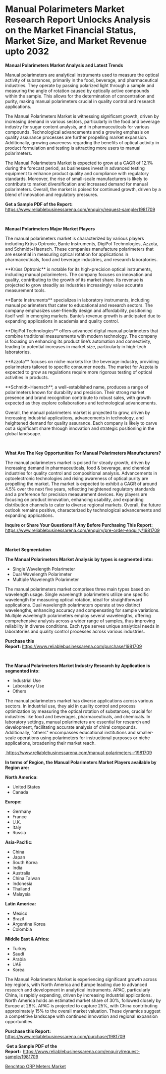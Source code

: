 <p><h1>Manual Polarimeters Market Research Report Unlocks Analysis on the Market Financial Status, Market Size, and Market Revenue upto 2032</h1></p><p><strong>Manual Polarimeters Market Analysis and Latest Trends</strong></p>
<p><p>Manual polarimeters are analytical instruments used to measure the optical activity of substances, primarily in the food, beverage, and pharmaceutical industries. They operate by passing polarized light through a sample and measuring the angle of rotation caused by optically active compounds within the sample. This allows for the determination of concentration and purity, making manual polarimeters crucial in quality control and research applications.</p><p>The Manual Polarimeters Market is witnessing significant growth, driven by increasing demand in various sectors, particularly in the food and beverage industry for sugar content analysis, and in pharmaceuticals for various compounds. Technological advancements and a growing emphasis on quality assurance processes are further propelling market expansion. Additionally, growing awareness regarding the benefits of optical activity in product formulation and testing is attracting more users to manual polarimeters.</p><p>The Manual Polarimeters Market is expected to grow at a CAGR of 12.1% during the forecast period, as businesses invest in advanced testing equipment to enhance product quality and compliance with regulatory standards. Moreover, the rise of small-scale manufacturers is likely to contribute to market diversification and increased demand for manual polarimeters. Overall, the market is poised for continued growth, driven by a blend of innovation and regulatory pressures.</p></p>
<p><strong>Get a Sample PDF of the Report:&nbsp;</strong> <a href="https://www.reliablebusinessarena.com/enquiry/request-sample/1981709?utm_campaign=2175&utm_medium=2&utm_source=Github&utm_content=ia&utm_term=02032025&utm_id=manual-polarimeters">https://www.reliablebusinessarena.com/enquiry/request-sample/1981709</a></p>
<p>&nbsp;</p>
<p><strong>Manual Polarimeters Major Market Players</strong></p>
<p><p>The manual polarimeters market is characterized by various players including Krüss Optronic, Bante Instruments, DigiPol Technologies, Azzota, and Schmidt+Haensch. These companies manufacture polarimeters that are essential in measuring optical rotation for applications in pharmaceuticals, food and beverage industries, and research laboratories.</p><p>**Krüss Optronic** is notable for its high-precision optical instruments, including manual polarimeters. The company focuses on innovation and quality, contributing to the growth of its market share. Its revenue is projected to grow steadily as industries increasingly value accurate measurement tools.</p><p>**Bante Instruments** specializes in laboratory instruments, including manual polarimeters that cater to educational and research sectors. The company emphasizes user-friendly design and affordability, positioning itself well in emerging markets. Bante’s revenue growth is anticipated due to expanding applications in academia and quality control.</p><p>**DigiPol Technologies** offers advanced digital manual polarimeters that combine traditional measurements with modern technology. The company is focusing on enhancing its product line’s automation and connectivity, leading to potential increases in market size, particularly in high-tech laboratories.</p><p>**Azzota** focuses on niche markets like the beverage industry, providing polarimeters tailored to specific consumer needs. The market for Azzota is expected to grow as regulations require more rigorous testing of optical activities in products.</p><p>**Schmidt+Haensch**, a well-established name, produces a range of polarimeters known for durability and precision. Their strong market presence and brand recognition contribute to robust sales, with growth expected as they explore collaborations and technological advancements.</p><p>Overall, the manual polarimeters market is projected to grow, driven by increasing industrial applications, advancements in technology, and heightened demand for quality assurance. Each company is likely to carve out a significant share through innovation and strategic positioning in the global landscape.</p></p>
<p>&nbsp;</p>
<p><strong>What Are The Key Opportunities For Manual Polarimeters Manufacturers?</strong></p>
<p><p>The manual polarimeters market is poised for steady growth, driven by increasing demand in pharmaceuticals, food & beverage, and chemical industries for quality control and compositional analysis. Advancements in optoelectronic technologies and rising awareness of optical purity are propelling the market. The market is expected to exhibit a CAGR of around 4.5% over the next five years, reflecting heightened regulatory standards and a preference for precision measurement devices. Key players are focusing on product innovation, enhancing usability, and expanding distribution channels to cater to diverse regional markets. Overall, the future outlook remains positive, characterized by technological advancements and expanding applications.</p></p>
<p><strong>Inquire or Share Your Questions If Any Before Purchasing This Report:</strong> <a href="https://www.reliablebusinessarena.com/enquiry/pre-order-enquiry/1981709?utm_campaign=2175&utm_medium=2&utm_source=Github&utm_content=ia&utm_term=02032025&utm_id=manual-polarimeters">https://www.reliablebusinessarena.com/enquiry/pre-order-enquiry/1981709</a></p>
<p>&nbsp;</p>
<p><strong>Market Segmentation</strong></p>
<p><strong>The Manual Polarimeters Market Analysis by types is segmented into:</strong></p>
<p><ul><li>Single Wavelength Polarimeter</li><li>Dual Wavelength Polarimeter</li><li>Multiple Wavelength Polarimeter</li></ul></p>
<p><p>The manual polarimeters market comprises three main types based on wavelength usage. Single wavelength polarimeters utilize one specific wavelength for measuring optical rotation, ideal for straightforward applications. Dual wavelength polarimeters operate at two distinct wavelengths, enhancing accuracy and compensating for sample variations. Multiple wavelength polarimeters employ several wavelengths, offering comprehensive analysis across a wider range of samples, thus improving reliability in diverse conditions. Each type serves unique analytical needs in laboratories and quality control processes across various industries.</p></p>
<p><strong>Purchase this Report:&nbsp;</strong><a href="https://www.reliablebusinessarena.com/purchase/1981709?utm_campaign=2175&utm_medium=2&utm_source=Github&utm_content=ia&utm_term=02032025&utm_id=manual-polarimeters">https://www.reliablebusinessarena.com/purchase/1981709</a></p>
<p>&nbsp;</p>
<p><strong>The Manual Polarimeters Market Industry Research by Application is segmented into:</strong></p>
<p><ul><li>Industrial Use</li><li>Laboratory Use</li><li>Others</li></ul></p>
<p><p>The manual polarimeters market has diverse applications across various sectors. In industrial use, they aid in quality control and process optimization by measuring the optical rotation of substances, crucial for industries like food and beverages, pharmaceuticals, and chemicals. In laboratory settings, manual polarimeters are essential for research and development, facilitating accurate analysis of chiral compounds. Additionally, "others" encompasses educational institutions and smaller-scale operations using polarimeters for instructional purposes or niche applications, broadening their market reach.</p></p>
<p><a href="https://www.reliablebusinessarena.com/manual-polarimeters-r1981709?utm_campaign=2175&utm_medium=2&utm_source=Github&utm_content=ia&utm_term=02032025&utm_id=manual-polarimeters">&nbsp;https://www.reliablebusinessarena.com/manual-polarimeters-r1981709</a></p>
<p><strong>In terms of Region, the Manual Polarimeters Market Players available by Region are:</strong></p>
<p>
    <p> <strong> North America: </strong>
        <ul>
            <li>United States</li>
            <li>Canada</li>
        </ul>
        </p> 
    <p> <strong> Europe: </strong>
        <ul>
            <li>Germany</li>
            <li>France</li>
            <li>U.K.</li>
            <li>Italy</li>
            <li>Russia</li>
        </ul>
        </p> 
    <p> <strong> Asia-Pacific: </strong>
        <ul>
            <li>China</li>
            <li>Japan</li>
            <li>South Korea</li>
            <li>India</li>
            <li>Australia</li>
            <li>China Taiwan</li>
            <li>Indonesia</li>
            <li>Thailand</li>
            <li>Malaysia</li>
        </ul>
        </p> 
    <p> <strong> Latin America: </strong>
        <ul>
            <li>Mexico</li>
            <li>Brazil</li>
            <li>Argentina Korea</li>
            <li>Colombia</li>
        </ul>
        </p> 
    <p> <strong> Middle East & Africa: </strong>
        <ul>
            <li>Turkey</li>
            <li>Saudi</li>
            <li>Arabia</li>
            <li>UAE</li>
            <li>Korea</li>
        </ul>
    </p>
    </p>
<p><p>The Manual Polarimeters Market is experiencing significant growth across key regions, with North America and Europe leading due to advanced research and development in analytical instruments. APAC, particularly China, is rapidly expanding, driven by increasing industrial applications. North America holds an estimated market share of 30%, followed closely by Europe at 28%. APAC is projected to capture 25%, with China contributing approximately 15% to the overall market valuation. These dynamics suggest a competitive landscape with continued innovation and regional expansion opportunities.</p></p>
<p><strong>Purchase this Report: </strong><a href="https://www.reliablebusinessarena.com/purchase/1981709?utm_campaign=2175&utm_medium=2&utm_source=Github&utm_content=ia&utm_term=02032025&utm_id=manual-polarimeters">https://www.reliablebusinessarena.com/purchase/1981709</a></p>
<p>&nbsp;<strong>Get a Sample PDF of the Report:&nbsp;&nbsp;</strong><a href="https://www.reliablebusinessarena.com/enquiry/request-sample/1981709?utm_campaign=2175&utm_medium=2&utm_source=Github&utm_content=ia&utm_term=02032025&utm_id=manual-polarimeters">https://www.reliablebusinessarena.com/enquiry/request-sample/1981709</a></p>
<p><strong></strong></p>
<p><p><a href="https://github.com/JosephineMcguire65/Market-Research-Report-List-1/blob/main/benchtop-orp-meters-market.md?utm_campaign=2175&utm_medium=2&utm_source=Github&utm_content=ia&utm_term=02032025&utm_id=manual-polarimeters">Benchtop ORP Meters Market</a></p></p>
